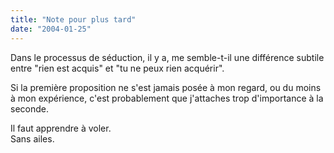 ```yaml
---
title: "Note pour plus tard"
date: "2004-01-25"
---
```


Dans le processus de séduction, il y a, me semble-t-il une différence subtile entre "rien est acquis" et "tu ne peux rien acquérir".

Si la première proposition ne s'est jamais posée à mon regard, ou du moins à mon expérience, c'est probablement que j'attaches trop d'importance à la seconde.

Il faut apprendre à voler.  
Sans ailes.
